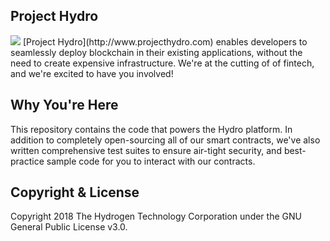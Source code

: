 ## Project Hydro
<img src="https://www.hydrogenplatform.com/images/logo_hydro.png">
[Project Hydro](http://www.projecthydro.com) enables developers to seamlessly deploy blockchain in their existing applications, without the need to create expensive infrastructure. We're at the cutting of of fintech, and we're excited to have you involved!

## Why You're Here
This repository contains the code that powers the Hydro platform. In addition to completely open-sourcing all of our smart contracts, we've also written comprehensive test suites to ensure air-tight security, and best-practice sample code for you to interact with our contracts.

## Copyright & License
Copyright 2018 The Hydrogen Technology Corporation under the GNU General Public License v3.0.
